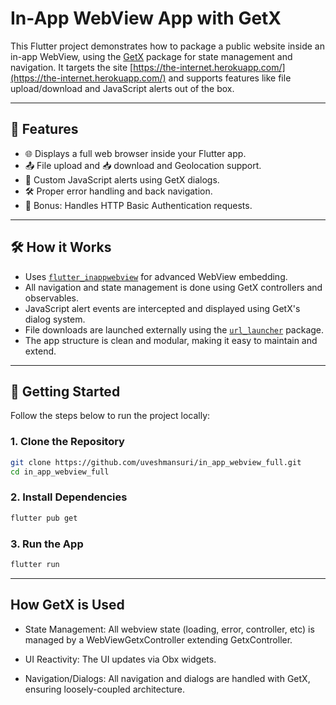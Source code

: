 # In-App WebView App with GetX

This Flutter project demonstrates how to package a public website inside an in-app WebView, 
using the [GetX](https://pub.dev/packages/get) package for state management and navigation. 
It targets the site [https://the-internet.herokuapp.com/](https://the-internet.herokuapp.com/) and supports 
features like file upload/download and JavaScript alerts out of the box.

---

## 🚀 Features

- 🌐 Displays a full web browser inside your Flutter app.
- 📤 File upload and 📥 download and Geolocation support.
- 🧠 Custom JavaScript alerts using GetX dialogs.
- 🛠️ Proper error handling and back navigation.
- 🔐 Bonus: Handles HTTP Basic Authentication requests.

---

## 🛠️ How it Works

- Uses [`flutter_inappwebview`](https://pub.dev/packages/flutter_inappwebview) for advanced WebView embedding.
- All navigation and state management is done using GetX controllers and observables.
- JavaScript alert events are intercepted and displayed using GetX's dialog system.
- File downloads are launched externally using the [`url_launcher`](https://pub.dev/packages/url_launcher) package.
- The app structure is clean and modular, making it easy to maintain and extend.

---

## 🏁 Getting Started

Follow the steps below to run the project locally:

### 1. Clone the Repository

```bash
git clone https://github.com/uveshmansuri/in_app_webview_full.git
cd in_app_webview_full
```

### 2. Install Dependencies
```bash 
flutter pub get
```

### 3. Run the App
```bash
flutter run
```

---

## How GetX is Used

* State Management: All webview state (loading, error, controller, etc) is managed by a WebViewGetxController extending GetxController.

* UI Reactivity: The UI updates via Obx widgets.

* Navigation/Dialogs: All navigation and dialogs are handled with GetX, ensuring loosely-coupled architecture.
